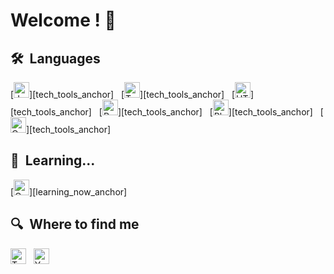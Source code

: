 # Welcome ! 🥖

## 🛠  Languages

<a name="learned"></a>

[<img src="https://img.shields.io/badge/JavaScript-282C34?logo=javascript&logoColor=F7DF1E" alt="JavaScript logo" title="JavaScript" height="25" />][tech_tools_anchor]
&nbsp;
[<img src="https://img.shields.io/badge/TypeScript-282C34?logo=typescript&logoColor=3178C6" alt="TypeScript logo" title="TypeScript" height="25" />][tech_tools_anchor]
&nbsp;
[<img src="https://img.shields.io/badge/HTML5-282C34?logo=html5&logoColor=E34F26" alt="HTML5 logo" title="HTML5" height="25" />][tech_tools_anchor]
&nbsp;
[<img src="https://img.shields.io/badge/Python-282C34?logo=python&logoColor=F7DF1-126FDE" alt="Python logo" title="Python" height="25" />][tech_tools_anchor]
&nbsp;
[<img src="https://img.shields.io/badge/Php-282C34?logo=php&logoColor=F7DF1-126FDE" alt="Php logo" title="Php" height="25" />][tech_tools_anchor]
&nbsp;
[<img src="https://img.shields.io/badge/C Sharp-282C34?logo=c#&logoColor=5C12DE" alt="C Sharp logo" title="C Sharp" height="25" />][tech_tools_anchor]
&nbsp;
<a name="learning"></a>

## 📖  Learning...

[<img src="https://img.shields.io/badge/C%2B%2B-282C34?logo=c&logoColor=1250DE" alt="C%2B%2B" title="C%2B%2B" height="25" />][learning_now_anchor]
&nbsp;

## 🔍  Where to find me

[<img src="https://img.shields.io/badge/Stack%20Overflow-282C34?logo=twitter&logoColor=0C9ADC" alt="Twitter logo" title="Stack Overflow" height="25" />](https://twitter.com/anonyhhh)
&nbsp;
[<img src="https://img.shields.io/badge/Youtube-282C34?logo=youtube&logoColor=E21212" alt="Youtube logo" title="Youtube" height="25" />](https://www.youtube.com/channel/UCdgX2LUjOa3mlS_dWTs659w)


[learned_anchor]: #learned
[learning_anchor]: #learning
